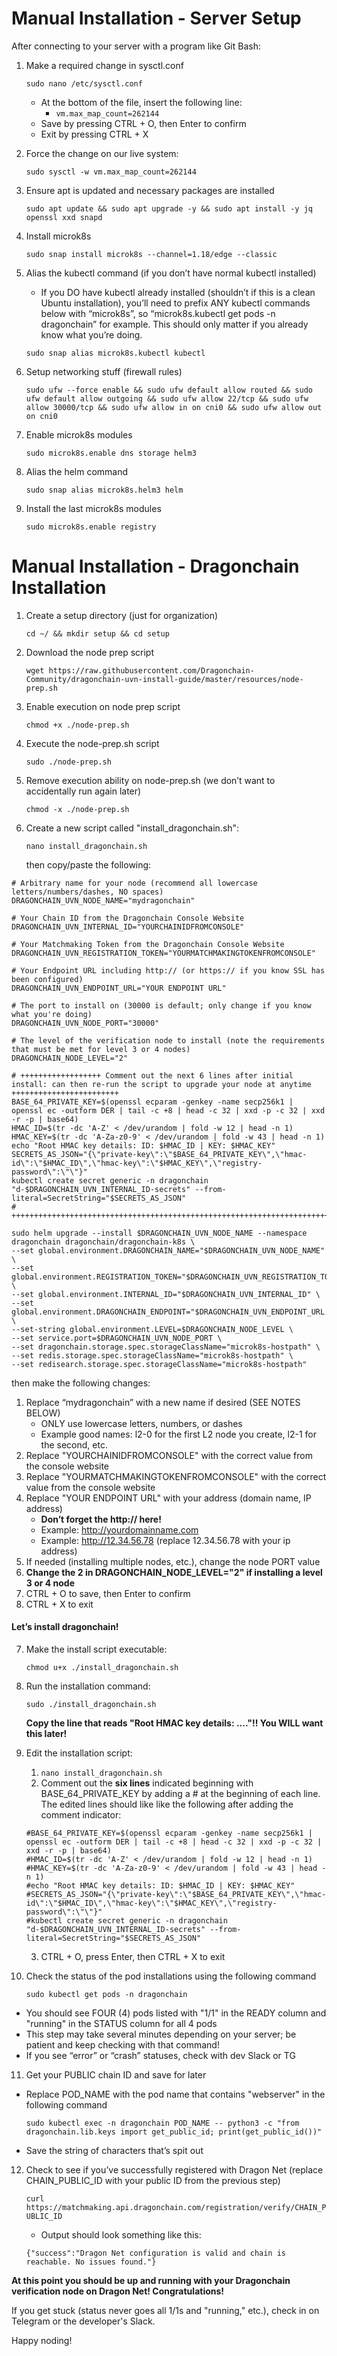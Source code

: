 # Manual Installation - Server Setup

After connecting to your server with a program like Git Bash:

1. Make a required change in sysctl.conf

	```sudo nano /etc/sysctl.conf```

	- At the bottom of the file, insert the following line:
		- ```vm.max_map_count=262144```
	- Save by pressing CTRL + O, then Enter to confirm
	- Exit by pressing CTRL + X

2. Force the change on our live system:

    ```sudo sysctl -w vm.max_map_count=262144```

3. Ensure apt is updated and necessary packages are installed

    ```sudo apt update && sudo apt upgrade -y && sudo apt install -y jq openssl xxd snapd```

4. Install microk8s

    ```sudo snap install microk8s --channel=1.18/edge --classic```

5. Alias the kubectl command (if you don’t have normal kubectl installed)
    - If you DO have kubectl already installed (shouldn’t if this is a clean Ubuntu installation), you’ll need to prefix ANY kubectl commands below with “microk8s”, so “microk8s.kubectl get pods -n dragonchain” for example. This should only matter if you already know what you’re doing.

    ```sudo snap alias microk8s.kubectl kubectl```

6. Setup networking stuff (firewall rules)

    ```sudo ufw --force enable && sudo ufw default allow routed && sudo ufw default allow outgoing && sudo ufw allow 22/tcp && sudo ufw allow 30000/tcp && sudo ufw allow in on cni0 && sudo ufw allow out on cni0```

7. Enable microk8s modules

    ```sudo microk8s.enable dns storage helm3```

8. Alias the helm command 

    ```sudo snap alias microk8s.helm3 helm```

9. Install the last microk8s modules

    ```sudo microk8s.enable registry```


# Manual Installation - Dragonchain Installation

1. Create a setup directory (just for organization)

    ```cd ~/ && mkdir setup && cd setup```

2. Download the node prep script

    ```wget https://raw.githubusercontent.com/Dragonchain-Community/dragonchain-uvn-install-guide/master/resources/node-prep.sh```

3. Enable execution on node prep script

    ```chmod +x ./node-prep.sh```

4. Execute the node-prep.sh script

    ```sudo ./node-prep.sh```

5. Remove execution ability on node-prep.sh (we don’t want to accidentally run again later)

    ```chmod -x ./node-prep.sh```

6. Create a new script called "install_dragonchain.sh":
   
   ```nano install_dragonchain.sh```

   then copy/paste the following:

```
# Arbitrary name for your node (recommend all lowercase letters/numbers/dashes, NO spaces)
DRAGONCHAIN_UVN_NODE_NAME="mydragonchain"

# Your Chain ID from the Dragonchain Console Website
DRAGONCHAIN_UVN_INTERNAL_ID="YOURCHAINIDFROMCONSOLE"

# Your Matchmaking Token from the Dragonchain Console Website
DRAGONCHAIN_UVN_REGISTRATION_TOKEN="YOURMATCHMAKINGTOKENFROMCONSOLE"

# Your Endpoint URL including http:// (or https:// if you know SSL has been configured)
DRAGONCHAIN_UVN_ENDPOINT_URL="YOUR ENDPOINT URL"

# The port to install on (30000 is default; only change if you know what you're doing)
DRAGONCHAIN_UVN_NODE_PORT="30000"

# The level of the verification node to install (note the requirements that must be met for level 3 or 4 nodes)
DRAGONCHAIN_NODE_LEVEL="2"

# ++++++++++++++++++ Comment out the next 6 lines after initial install: can then re-run the script to upgrade your node at anytime ++++++++++++++++++++++++
BASE_64_PRIVATE_KEY=$(openssl ecparam -genkey -name secp256k1 | openssl ec -outform DER | tail -c +8 | head -c 32 | xxd -p -c 32 | xxd -r -p | base64)
HMAC_ID=$(tr -dc 'A-Z' < /dev/urandom | fold -w 12 | head -n 1)
HMAC_KEY=$(tr -dc 'A-Za-z0-9' < /dev/urandom | fold -w 43 | head -n 1)
echo "Root HMAC key details: ID: $HMAC_ID | KEY: $HMAC_KEY"
SECRETS_AS_JSON="{\"private-key\":\"$BASE_64_PRIVATE_KEY\",\"hmac-id\":\"$HMAC_ID\",\"hmac-key\":\"$HMAC_KEY\",\"registry-password\":\"\"}"
kubectl create secret generic -n dragonchain "d-$DRAGONCHAIN_UVN_INTERNAL_ID-secrets" --from-literal=SecretString="$SECRETS_AS_JSON"
# ++++++++++++++++++++++++++++++++++++++++++++++++++++++++++++++++++++++++++++++++++++++++++++++++++++++++++++++++++++++++++++++++++++++++++++++++++++++++++

sudo helm upgrade --install $DRAGONCHAIN_UVN_NODE_NAME --namespace dragonchain dragonchain/dragonchain-k8s \
--set global.environment.DRAGONCHAIN_NAME="$DRAGONCHAIN_UVN_NODE_NAME" \
--set global.environment.REGISTRATION_TOKEN="$DRAGONCHAIN_UVN_REGISTRATION_TOKEN" \
--set global.environment.INTERNAL_ID="$DRAGONCHAIN_UVN_INTERNAL_ID" \
--set global.environment.DRAGONCHAIN_ENDPOINT="$DRAGONCHAIN_UVN_ENDPOINT_URL:$DRAGONCHAIN_UVN_NODE_PORT" \
--set-string global.environment.LEVEL=$DRAGONCHAIN_NODE_LEVEL \
--set service.port=$DRAGONCHAIN_UVN_NODE_PORT \
--set dragonchain.storage.spec.storageClassName="microk8s-hostpath" \
--set redis.storage.spec.storageClassName="microk8s-hostpath" \
--set redisearch.storage.spec.storageClassName="microk8s-hostpath"
```

then make the following changes:

   1. Replace “mydragonchain” with a new name if desired (SEE NOTES BELOW)
       - ONLY use lowercase letters, numbers, or dashes
       - Example good names: l2-0 for the first L2 node you create, l2-1 for the second, etc.
   2. Replace "YOURCHAINIDFROMCONSOLE" with the correct value from the console website
   3. Replace "YOURMATCHMAKINGTOKENFROMCONSOLE" with the correct value from the console website
   4. Replace "YOUR ENDPOINT URL" with your address (domain name, IP address)
       - **Don’t forget the http:// here!**
       - Example: http://yourdomainname.com
       - Example: http://12.34.56.78 (replace 12.34.56.78 with your ip address)
   5. If needed (installing multiple nodes, etc.), change the node PORT value
   6. **Change the 2 in DRAGONCHAIN_NODE_LEVEL="2" if installing a level 3 or 4 node**
   7. CTRL + O to save, then Enter to confirm
   8. CTRL + X to exit

#### Let’s install dragonchain!

7. Make the install script executable:

   ```chmod u+x ./install_dragonchain.sh```

8. Run the installation command:    

    ```sudo ./install_dragonchain.sh```
    
    **Copy the line that reads "Root HMAC key details: ...."!! You WILL want this later!**
    
9. Edit the installation script:

   1. `nano install_dragonchain.sh`
   2. Comment out the **six lines** indicated beginning with BASE_64_PRIVATE_KEY by adding a # at the beginning of each line. The edited lines should like like the following after adding the comment indicator:
   ```
   #BASE_64_PRIVATE_KEY=$(openssl ecparam -genkey -name secp256k1 | openssl ec -outform DER | tail -c +8 | head -c 32 | xxd -p -c 32 | xxd -r -p | base64)
   #HMAC_ID=$(tr -dc 'A-Z' < /dev/urandom | fold -w 12 | head -n 1)
   #HMAC_KEY=$(tr -dc 'A-Za-z0-9' < /dev/urandom | fold -w 43 | head -n 1)
   #echo "Root HMAC key details: ID: $HMAC_ID | KEY: $HMAC_KEY"
   #SECRETS_AS_JSON="{\"private-key\":\"$BASE_64_PRIVATE_KEY\",\"hmac-id\":\"$HMAC_ID\",\"hmac-key\":\"$HMAC_KEY\",\"registry-password\":\"\"}"
   #kubectl create secret generic -n dragonchain "d-$DRAGONCHAIN_UVN_INTERNAL_ID-secrets" --from-literal=SecretString="$SECRETS_AS_JSON"
   ```
   3. CTRL + O, press Enter, then CTRL + X to exit

10. Check the status of the pod installations using the following command 
   
      `sudo kubectl get pods -n dragonchain`
    
   - You should see FOUR (4) pods listed with "1/1" in the READY column and "running" in the STATUS column for all 4 pods
   - This step may take several minutes depending on your server; be patient and keep checking with that command!
   - If you see “error” or “crash” statuses, check with dev Slack or TG

11. Get your PUBLIC chain ID and save for later  
    
   - Replace POD_NAME with the pod name that contains "webserver" in the following command
   
      ```sudo kubectl exec -n dragonchain POD_NAME -- python3 -c "from dragonchain.lib.keys import get_public_id; print(get_public_id())"```

   - Save the string of characters that’s spit out

12. Check to see if you’ve successfully registered with Dragon Net (replace CHAIN_PUBLIC_ID with your public ID from the previous step)

    ```curl https://matchmaking.api.dragonchain.com/registration/verify/CHAIN_PUBLIC_ID```
    
	- Output should look something like this:
  
    ```{"success":"Dragon Net configuration is valid and chain is reachable. No issues found."}```

**At this point you should be up and running with your Dragonchain verification node on Dragon Net! Congratulations!**

If you get stuck (status never goes all 1/1s and "running," etc.), check in on Telegram or the developer's Slack. 

Happy noding!

